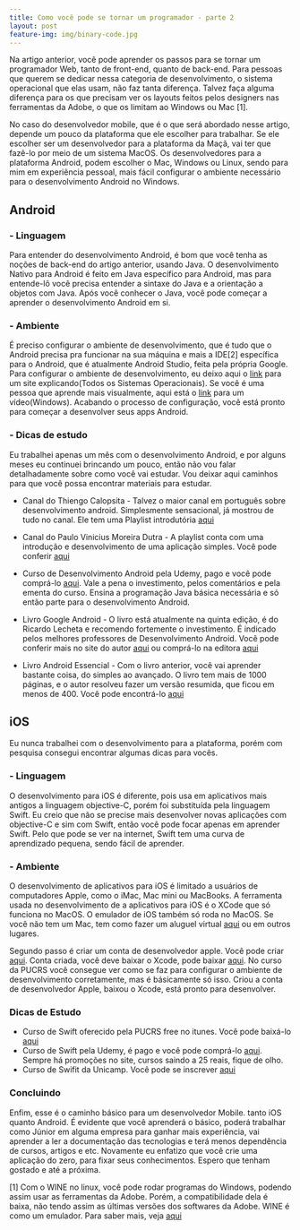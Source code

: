 ```yaml
---
title: Como você pode se tornar um programador - parte 2
layout: post
feature-img: img/binary-code.jpg
---
```


Na artigo anterior, você pode aprender os passos para se tornar um programador Web, tanto de front-end, quanto de back-end. Para pessoas que querem se dedicar nessa categoria de desenvolvimento, o sistema operacional que elas usam, não faz tanta diferença. Talvez faça alguma diferença para os que precisam ver os layouts feitos pelos designers nas ferramentas da Adobe, o que os limitam ao Windows ou Mac [1]. 

No caso do desenvolvedor mobile, que é o que será abordado nesse artigo, depende um pouco da plataforma que ele escolher para trabalhar. Se ele escolher ser um desenvolvedor para a plataforma da Maçã, vai ter que fazê-lo por meio de um sistema MacOS. Os desenvolvedores para a plataforma Android, podem escolher o Mac, Windows ou Linux, sendo para mim em experiência pessoal, mais fácil configurar o ambiente necessário para o desenvolvimento Android no Windows. 

## Android 

### - Linguagem

Para entender do desenvolvimento Android, é bom que você tenha as noções de back-end do artigo anterior, usando Java. O desenvolvimento Nativo para Android é feito em Java específico para Android, mas para entende-lô você precisa entender a sintaxe do Java e a orientação a objetos com Java.  Após você conhecer o Java, você pode começar a aprender o desenvolvimento Android em si.

### - Ambiente

É preciso configurar o ambiente de desenvolvimento, que é tudo que o Android precisa pra funcionar na sua máquina e mais a IDE[2] específica para o Android, que é atualmente Android Studio, feita pela própria Google. Para configurar o ambiente de desenvolvimento, eu deixo aqui o [link](http://www.androidpro.com.br/android-studio-configurando-ambiente/) para um site explicando(Todos os Sistemas Operacionais). Se você é uma pessoa que aprende mais visualmente, aqui está o [link](https://www.youtube.com/watch?v=Ikqej0bYdGA) para um vídeo(Windows).  Acabando o processo de configuração, você está pronto para começar a desenvolver seus apps Android.

### - Dicas de estudo

Eu trabalhei apenas um mês com o desenvolvimento Android, e por alguns meses eu continuei brincando um pouco, então não vou falar detalhadamente sobre como você vai estudar. Vou deixar aqui caminhos para que você possa encontrar materiais para estudar. 


- Canal do Thiengo Calopsita - Talvez o maior canal em português sobre desenvolvimento android. Simplesmente sensacional, já mostrou de tudo no canal. Ele tem uma Playlist introdutória [aqui](https://www.youtube.com/playlist?list=PLBA57K2L2RILUAyMeRmw5kkt4-zzTHv78) 

- Canal   do Paulo Vinicius Moreira Dutra -  A playlist conta com uma introdução e desenvolvimento de uma aplicação simples. Você pode conferir [aqui](https://www.youtube.com/playlist?list=PLVawTLaO8Js9tPdmgmv8cPRsjQkia_zPC)

- Curso de Desenvolvimento Android pela Udemy, pago e você pode comprá-lo [aqui](https://www.udemy.com/curso-completo-do-desenvolvedor-android/). Vale a pena o investimento, pelos comentários e pela ementa do curso. Ensina a programação Java básica necessária e só então parte para o desenvolvimento Android. 

- Livro Google Android -  O livro está atualmente na quinta edição, é do Ricardo Lecheta e recomendo fortemente o investimento. É indicado pelos melhores professores de Desenvolvimento Android. Você pode conferir mais no site do autor [aqui](http://www.livroandroid.com.br/site/pages/livro-android.php) ou comprá-lo na editora [aqui](https://novatec.com.br/livros/google-android-5ed/)

- Livro Android Essencial -  Com o livro anterior, você vai aprender bastante coisa, do simples ao avançado. O livro tem mais de 1000 páginas, e o autor resolveu fazer um versão resumida, que ficou em menos de 400. Você pode encontrá-lo [aqui](http://novatec.com.br/livros/android-essencial/)


## iOS 
Eu nunca trabalhei com o desenvolvimento para a plataforma, porém com pesquisa consegui encontrar algumas dicas para vocês.

### - Linguagem

O desenvolvimento para iOS é diferente, pois usa em aplicativos mais antigos a linguagem objective-C, porém foi substituída pela linguagem Swift.  Eu creio que não se precise mais desenvolver novas aplicações com objective-C e sim com Swift, então você pode focar apenas em aprender Swift. Pelo que pode se ver na internet, Swift tem uma curva de aprendizado pequena, sendo fácil de aprender.

### - Ambiente
O desenvolvimento de aplicativos para iOS é limitado a usuários de computadores Apple, como o iMac, Mac mini ou MacBooks. A ferramenta usada no  desenvolvimento de a aplicativos para iOS é o XCode que só funciona no MacOS. O emulador de iOS também só roda no MacOS. Se você não tem um Mac, tem como fazer um aluguel virtual [aqui](http://www.macincloud.com/) ou em outros lugares.

Segundo passo é criar um conta de desenvolvedor apple. Você pode criar [aqui](https://developer.apple.com/programs/). Conta criada, você deve baixar o Xcode, pode baixar [aqui](https://developer.apple.com/xcode/).  No curso da PUCRS você consegue ver como se faz para configurar o ambiente de desenvolvimento corretamente, mas é básicamente só isso. Criou a conta de desenvolvedor Apple, baixou o Xcode, está pronto para desenvolver.

### Dicas de Estudo 
- Curso de Swift oferecido pela PUCRS free no itunes. Você pode baixá-lo [aqui](https://itunes.apple.com/br/course/desenvolvimento-ios-em-swift/id937721240)
-  Curso de Swift pela Udemy, é pago e você pode comprá-lo [aqui](https://www.udemy.com/aprenda-a-programar-em-swift-ios/). Sempre há promoções no site, cursos saindo a 25 reais, fique de olho.
- Curso de Swifit da Unicamp. Você pode se inscrever [aqui](https://www.coursera.org/learn/aplicativo-para-iphone)

### **Concluindo** 

Enfim, esse é o caminho básico para um desenvolvedor Mobile. tanto iOS quanto Android. É evidente que você aprenderá o básico, poderá trabalhar como Júnior em alguma empresa para ganhar mais experiência, vai aprender a ler a documentação das tecnologias e terá menos dependência de cursos, artigos e etc. Novamente eu enfatizo que você crie uma aplicação do zero, para fixar seus conhecimentos.  Espero que tenham gostado e até a próxima.

[1] Com o WINE no linux, você pode rodar programas do Windows, podendo assim usar as ferramentas da Adobe. Porém, a compatibilidade dela é baixa, não tendo assim as últimas versões dos softwares da Adobe. WINE é como um emulador. Para saber mais, veja [aqui](http://wiki.ubuntu-br.org/Wine)